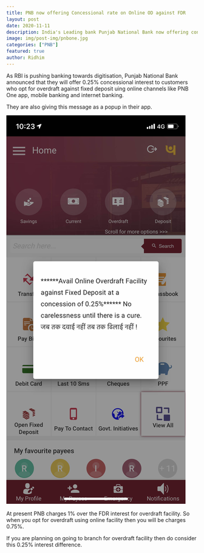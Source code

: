 ```yaml
---
title: PNB now offering Concessional rate on Online OD against FDR
layout: post
date: 2020-11-11
description: India's Leading bank Punjab National Bank now offering concessional interest to customers who opt for OD against FDR using Online Channels.
image: img/post-img/pnbone.jpg
categories: ["PNB"]
featured: true
author: Ridhim
---
```


As RBI is pushing banking towards digitisation, Punjab National Bank announced that they will offer 0.25% concessional interest to customers who opt for overdraft against fixed deposit uing online channels like PNB One app, mobile banking and internet banking.

They are also giving this message as a popup in their app.

![PNB One app](img/post-img/pnbone-fdr.jpg)

At present PNB charges 1% over the FDR interest for overdraft facility. So when you opt for overdraft using online facility then you will be charges 0.75%.

If you are planning on going to branch for overdraft facility then do consider this 0.25% interest difference.

